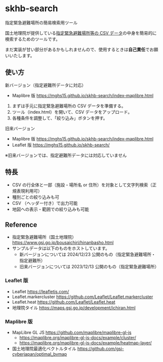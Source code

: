 # skhb-search
指定緊急避難場所の簡易検索用ツール

国土地理院が提供している[指定緊急避難場所等の CSV データ](https://www.gsi.go.jp/bousaichiri/hinanbasho.html)の中身を簡易的に検索するためのツールです。

まだ実装が甘い部分があるかもしれませんので、使用するときは**自己責任**でお願いいたします。

## 使い方
新バージョン（指定避難所データに対応）
* Maplibre 版 https://mghs15.github.io/skhb-search/index-maplibre.html

1. まずは手元に指定緊急避難場所の CSV データを準備する。
2. ツール（index.html）を開いて、CSV データをアップロード。
3. 各種条件を調整して、「絞り込み」ボタンを押す。

旧来バージョン
* Maplibre 版 https://mghs15.github.io/skhb-search/index-maplibre.html
* Leaflet 版 https://mghs15.github.io/skhb-search/

※旧来バージョンでは、指定避難所データには対応していません

## 特長
* CSV の行全体と一部（施設・場所名 or 住所）を対象として文字列検索（正規表現利用可）
* 種別ごとの絞り込みも可
* CSV （ヘッダー付き）で出力可能
* 地図への表示・範囲での絞り込みも可能

## Reference
* 指定緊急避難場所（国土地理院）https://www.gsi.go.jp/bousaichiri/hinanbasho.html
 * サンプルデータは以下のものをホストしています。
   * 新バージョンについては 2024/12/23 公開のもの（指定緊急避難場所・指定避難所）
   * 旧来バージョンについては 2023/12/13 公開のもの（指定緊急避難場所）

### Leaflet 版
* Leaflet https://leafletjs.com/
* Leaflet.markercluster https://github.com/Leaflet/Leaflet.markercluster
* Leaflet.heat https://github.com/Leaflet/Leaflet.heat
* 地理院タイル https://maps.gsi.go.jp/development/ichiran.html

### Maplibre 版
* MapLibre GL JS https://github.com/maplibre/maplibre-gl-js
  * https://maplibre.org/maplibre-gl-js-docs/example/cluster/
  * https://maplibre.org/maplibre-gl-js-docs/example/heatmap-layer/
* 国土地理院最適化ベクトルタイル https://github.com/gsi-cyberjapan/optimal_bvmap

